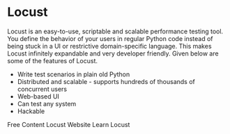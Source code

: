 # Locust

Locust is an easy-to-use, scriptable and scalable performance testing tool. You define the behavior of your users in regular Python code instead of being stuck in a UI or restrictive domain-specific language. This makes Locust infinitely expandable and very developer friendly. Given below are some of the features of Locust.

- Write test scenarios in plain old Python
- Distributed and scalable - supports hundreds of thousands of concurrent users
- Web-based UI
- Can test any system
- Hackable

<ResourceGroupTitle>Free Content</ResourceGroupTitle>
<BadgeLink colorScheme='blue' badgeText='Official Website' href='https://locust.io/'>Locust Website</BadgeLink>
<BadgeLink badgeText='Course' colorScheme='green' href='https://www.youtube.com/playlist?list=PLJ9A48W0kpRKMCzJARCObgJs3SinOewp5'>Learn Locust</BadgeLink>